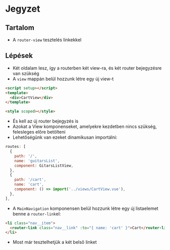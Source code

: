 # Jegyzet

## Tartalom
- A `router-view` tesztelés linkekkel

## Lépések
- Két oldalam lesz, így a routerben két view-ra, és két router bejegyzésre van szükség
- A `view` mappán belül hozzunk létre egy új view-t

```html
<script setup></script>
<template>
  <div>CartView</div>
</template>

<style scoped></style>

```
- És kell az új router bejegyzés is
- Azokat a View komponenseket, amelyekre kezdetben nincs szükség, felesleges előre betölteni
- Lehetőségünk van ezeket dinamikusan importálni:

```js
routes: [
  {
    path: '/',
    name: 'guitarsList',
    component: GitarsListView,
  },
  {
    path: '/cart',
    name: 'cart',
    component: () => import('../views/CartView.vue'),
  },
],  
```

- A `MainNavigation` komponensen belül hozzunk létre egy új listaelemet benne a `router-link`el:

```html
<li class="nav__item">
  <router-link class="nav__link" :to="{ name: 'cart' }">Cart</router-link>
</li>
```

- Most már tesztelhetjük a két belső linket